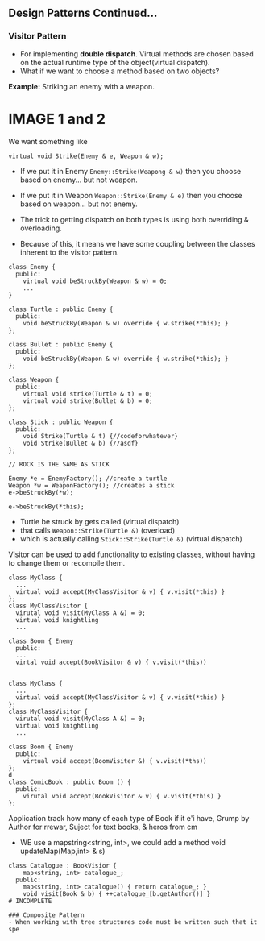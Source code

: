 ## Design Patterns Continued...

### Visitor Pattern
- For implementing **double dispatch**. Virtual methods are chosen based on the actual runtime type of the object(virtual dispatch).
- What if we want to choose a method based on two objects?

**Example:** Striking an enemy with a weapon.

# IMAGE 1 and 2

We want something like 
```
virtual void Strike(Enemy & e, Weapon & w);
```
- If we put it in Enemy `Enemy::Strike(Weapong & w)` then you choose based on enemy... but not weapon.
- If we put it in Weapon `Weapon::Strike(Enemy & e)` then you choose based on weapon... but not enemy.
- The trick to getting dispatch on both types is using both overriding & overloading.

- Because of this, it means we have some coupling between the classes inherent to the visitor pattern.
```
class Enemy {
  public:
    virtual void beStruckBy(Weapon & w) = 0;
    ...
}

class Turtle : public Enemy {
  public:
    void beStruckBy(Weapon & w) override { w.strike(*this); }
};

class Bullet : public Enemy {
  public:
    void beStruckBy(Weapon & w) override { w.strike(*this); }
};

class Weapon {
  public:
    virtual void strike(Turtle & t) = 0;
    virtual void strike(Bullet & b) = 0;
};

class Stick : public Weapon {
  public:
    void Strike(Turtle & t) {//codeforwhatever}
    void Strike(Bullet & b) {//asdf}
};

// ROCK IS THE SAME AS STICK
```
```
Enemy *e = EnemyFactory(); //create a turtle
Weapon *w = WeaponFactory(); //creates a stick
e->beStruckBy(*w);
```
`e->beStruckBy(*this);`
- Turtle be struck by gets called (virtual dispatch)
- that calls `Weapon::Strike(Turtle &)` (overload)
- which is actually calling `Stick::Strike(Turtle &)` (virtual dispatch)

Visitor can be used to add functionality to existing classes, without having to change them or recompile them.

```
class MyClass {
  ...
  virtual void accept(MyClassVisitor & v) { v.visit(*this) }
};
class MyClassVisitor {
  virutal void visit(MyClass A &) = 0;
  virtual void knightling
  ...
```
``` Class
class Boom { Enemy
  public:
  ...
  virtal void accept(BookVisitor & v) { v.visit(*this))


class MyClass {
  ...
  virtual void accept(MyClassVisitor & v) { v.visit(*this) }
};
class MyClassVisitor {
  virutal void visit(MyClass A &) = 0;
  virtual void knightling
  ...
```
``` Class
class Boom { Enemy
  public:
    virtual void accept(BoomVisiter &) { v.visit(*ths))
};
d
class ComicBook : public Boom () {
  public:
    virutal void accept(BookVisitor & v) { v.visit(*this) }
};

`````
Application track how many of each type of Book if it e'i
have, Grump by Author for rrewar, Suject for text books, & heros from cm
- WE use a mapstring<string, int>, we could add a method void updateMap(Map<string>,int> & s)

```
class Catalogue : BookVisior {
    map<string, int> catalogue_;
  public:
    map<string, int> catalogue() { return catalogue_; }
    void visit(Book & b) { ++catalogue_[b.getAuthor()] }
# INCOMPLETE

### Composite Pattern
- When working with tree structures code must be written such that it spe

